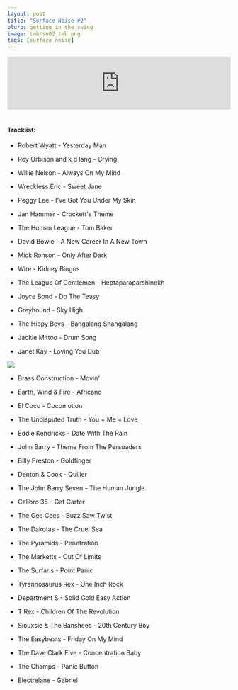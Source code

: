 ```yaml
---
layout: post
title: "Surface Noise #2"
blurb: getting in the swing
image: tmb/sn02_tmb.png
tags: [surface noise]
---
```



<iframe width="100%" height="120" src="https://www.mixcloud.com/widget/iframe/?hide_cover=1&feed=%2Fzero_cc%2Fsurface-noise-2-20717%2F" frameborder="0" ></iframe>
&nbsp;

#### Tracklist:

- Robert Wyatt - Yesterday Man
- Roy Orbison and k d lang - Crying
- Willie Nelson - Always On My Mind
- Wreckless Eric - Sweet Jane
- Peggy Lee - I've Got You Under My Skin

- Jan Hammer - Crockett's Theme
- The Human League - Tom Baker
- David Bowie - A New Career In A New Town
- Mick Ronson - Only After Dark
- Wire - Kidney Bingos
- The League Of Gentlemen - Heptaparaparshinokh

- Joyce Bond - Do The Teasy
- Greyhound - Sky High
- The Hippy Boys - Bangalang Shangalang
- Jackie Mittoo - Drum Song
- Janet Kay - Loving You Dub

![](https://lh3.googleusercontent.com/c0QtTZFZ5JhcMO7LtlB932GkZ0_NknU2mMZmYXQZK7WZ2Ek8iqRkTr0JkhLyo2W-pG7mYqdMMMwu_ly5x9cNUZU64uFyq_GK7cXSjFg1gEErtzu8DYpNlSFf_5WyvZdVMtvRPTsQ6zaMvntGoVHTUeAPvsBj_hL-Wf6LCR795KOZXWkGoMiPkml9f6cbPWp6Bkm_7f2pTJG8Yi82QS5mQLjT-DxdyShXcQeFJwN05cczBpsCEmSlpUUSJulEhCiBjoizzTmjAaw5AyPr6NKTxIPt1aJ9BITyCTPZQYn8XuXnvRxzjr6RKcz-WQXMSf0LFZu6_muuBXUcclUG1o2ceQiKu4QiKPur-UlxXBrMGAZ9d6WqgvPNojVeJX64bvCdrlbUff8l5ZcnpBx8LxECrtJZ09XlA01xWyvz50meu3mshogbxAzwEjy5v3_xVd2jVj2n6Ajt0Or79JGvGqQbRBa4vsooRd86FqkHiWkD2V3oyk5xhXZczJwySCNkePKlgn3GwX0bril5eW2VvccUUXhqdFx2M3LgQaAZY24wSnRIdcJeMz7T3nEysRSnUrDnzROXY6Clv3aUuQj9VFrsXSTCYiok_489qpSoLR9zirXSW4Phzc5Rk-oXl-M7pZznO0by4ZBzLxjBnpcz6qdqdQ4K=s500-no)

- Brass Construction - Movin'
- Earth, Wind & Fire - Africano
- El Coco - Cocomotion
- The Undisputed Truth - You + Me = Love
- Eddie Kendricks - Date With The Rain

- John Barry - Theme From The Persuaders
- Billy Preston - Goldfinger
- Denton & Cook - Quiller
- The John Barry Seven - The Human Jungle
- Calibro 35 - Get Carter

- The Gee Cees - Buzz Saw Twist
- The Dakotas - The Cruel Sea
- The Pyramids - Penetration
- The Marketts - Out Of Limits
- The Surfaris - Point Panic

- Tyrannosaurus Rex - One Inch Rock
- Department S - Solid Gold Easy Action
- T Rex - Children Of The Revolution
- Siouxsie & The Banshees - 20th Century Boy

- The Easybeats - Friday On My Mind
- The Dave Clark Five - Concentration Baby
- The Champs - Panic Button

- Electrelane - Gabriel

